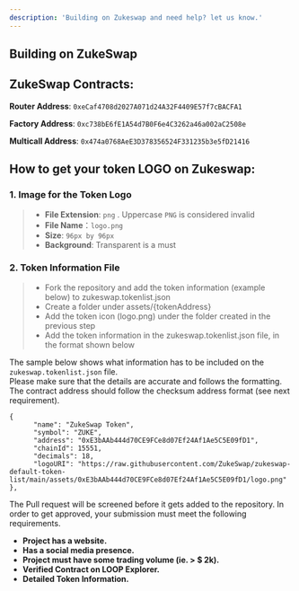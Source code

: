 ```yaml
---
description: 'Building on Zukeswap and need help? let us know.'
---
```


## Building on ZukeSwap

## **ZukeSwap Contracts:**

**Router Address**: `0xeCaf4708d2027A071d24A32F4409E57f7cBACFA1`

**Factory Address**: `0xc738bE6fE1A54d7B0F6e4C3262a46a002aC2508e`

**Multicall Address**: `0x474a0768AeE3D378356524F331235b3e5fD21416`

## How to get your token LOGO on Zukeswap:

### 1. Image for the Token Logo <a id="1-image-for-the-token-logo"></a>

> * **File Extension**: `png` . Uppercase `PNG` is considered invalid
> * **File Name**：`logo.png`
> * **Size**: `96px by 96px`
> * **Background**: Transparent is a must

### 2. Token Information File <a id="2-token-information-file"></a>

> * Fork the repository and add the token information (example below) to zukeswap.tokenlist.json
> * Create a folder under assets/{tokenAddress}
> * Add the token icon (logo.png) under the folder created in the previous step
> * Add the token information in the zukeswap.tokenlist.json file, in the format shown below

The sample below shows what information has to be included on the `zukeswap.tokenlist.json` file.  
Please make sure that the details are accurate and follows the formatting.  
The contract address should follow the checksum address format \(see next requirement\).

```
{
      "name": "ZukeSwap Token",
      "symbol": "ZUKE",
      "address": "0xE3bAAb444d70CE9FCe8d07Ef24Af1Ae5C5E09fD1",
      "chainId": 15551,
      "decimals": 18,
      "logoURI": "https://raw.githubusercontent.com/ZukeSwap/zukeswap-default-token-list/main/assets/0xE3bAAb444d70CE9FCe8d07Ef24Af1Ae5C5E09fD1/logo.png"
},

``` 

The Pull request will be screened before it gets added to the repository. In order to get approved, your submission must meet the following requirements.

* **Project has a website.**
* **Has a social media presence.**
* **Project must have some trading volume (ie. > $ 2k).**
* **Verified Contract on LOOP Explorer.**
* **Detailed Token Information.**
